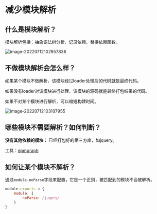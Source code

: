 # 减少模块解析

## 什么是模块解析？

模块解析包括：抽象语法树分析、记录依赖、替换依赖函数。

![image-20220712102957836](https://penguinbucket.obs.cn-southwest-2.myhuaweicloud.com/img/image-20220712102957836.png)

## 不做模块解析会怎么样？

如果某个模块不做解析，该模块经过loader处理后的代码就是最终代码。

如果没有loader对该模块进行处理，该模块的源码就是最终打包结果的代码。

如果不对某个模块进行解析，可以缩短构建时间。

![image-20220712103107955](https://penguinbucket.obs.cn-southwest-2.myhuaweicloud.com/img/image-20220712103107955.png)

## 哪些模块不需要解析？如何判断？

**没有其他依赖的模块：** 已经打包好的第三方库，如jquery。

工具：[npmgraph](https://npmgraph.js.org/?q=jquery)

## 如何让某个模块不解析？

通过`module.noParse`字段来配置，它是一个正则，被匹配到的模块不会被解析。

```js
module.exports = {
    module: {
        noParse: /juqery/
    }
}
```

<Vssue 
    :options="{ labels: [$page.relativePath.split('/')[0]] }" 
    :title="$page.relativePath.split('/')[1]" 
/>
